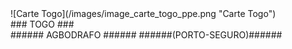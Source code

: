 
<div class="inner_subheaderR1" markdown="1">
![Carte Togo](/images/image_carte_togo_ppe.png "Carte Togo")
</div>
<div class="inner_subheaderR2" markdown="1">	
	### TOGO ###
</div>
<div class="inner_subheaderR3" markdown="1">	
	###### AGBODRAFO ######
	######(PORTO-SEGURO)######
</div>